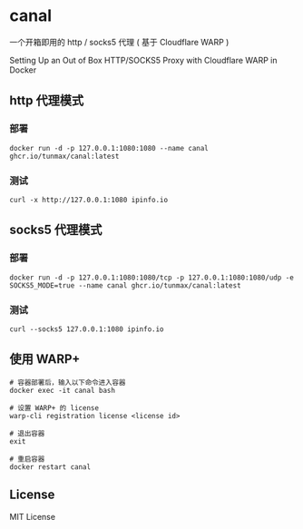 # canal

一个开箱即用的 http / socks5 代理 ( 基于 Cloudflare WARP )

Setting Up an Out of Box HTTP/SOCKS5 Proxy with Cloudflare WARP in Docker


## http 代理模式

### 部署

```
docker run -d -p 127.0.0.1:1080:1080 --name canal ghcr.io/tunmax/canal:latest
```

### 测试

```
curl -x http://127.0.0.1:1080 ipinfo.io
```

## socks5 代理模式

### 部署

```
docker run -d -p 127.0.0.1:1080:1080/tcp -p 127.0.0.1:1080:1080/udp -e SOCKS5_MODE=true --name canal ghcr.io/tunmax/canal:latest
```

### 测试

```
curl --socks5 127.0.0.1:1080 ipinfo.io
```

## 使用 WARP+

```
# 容器部署后，输入以下命令进入容器
docker exec -it canal bash

# 设置 WARP+ 的 license
warp-cli registration license <license id>

# 退出容器
exit

# 重启容器
docker restart canal
```

## License

MIT License
